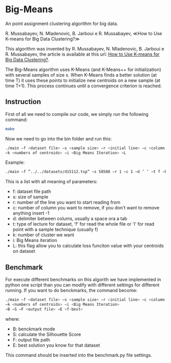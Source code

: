 # Big-Means

An point assignment clustering algorithm for big data.

R. Mussabayev, N. Mladenovic, B. Jarboui e R. Mussabayev, ≪How to Use K-means for Big Data Clustering?≫

This algorithm was invented by R. Mussabayev, N. Mladenovic, B. Jarboui e R. Mussabayev, the article is available at this url: [How to Use K-means for Big Data Clustering?](https://www.sciencedirect.com/science/article/pii/S0031320322007488).

The Big-Means algorithm uses K-Means (and K-Means++ for initialization) with several samples of size s. When K-Means finds a better solution (at time T) it uses these points to initialize new centroids on a new sample (at time T+1). This process continues until a convergence criterion is reached.

## Instruction 

First of all we need to compile our code, we simply run the following command:

```bash
make 
```

Now we need to go into the bin folder and run this:

```bash
./main −f <dataset file> −s <sample size> −r <initial line> −c <column to remove> −d <delimiter> −t <type of reading>
−k <numbers of centroids> −i <Big Means Iteration> −L
```

Example: 
```bash
./main −f ”../../datasets/d15112.tsp” −s 58508 −r 1 −c 1 −d ’ ’ −t f −k 2 −i 10 −L
```

This is a list with all meaning of parameters:
  - f: dataset file path
  - s: size of sample
  - r: number of the line you want to start reading from
  - c: number of column you want to remove, if you don't want to remove anything insert -1
  - d: delimiter between colums, usually a space ora a tab
  - t: type of lecture for dataset, 'f' for read the whole file or 'l' for read point with  a sample technique (usually f)
  - k: number of cluster we want
  - i: Big Means iteration
  - L: this flag allow you to calculate loss funciton value with your centroids on dataset
  
## Benchmark
For execute different benchmarks on this algorith we have implemented in python one script than you can modify with different settings for different running. If you want to do benckmarks, the command become: 

```bash
./main −f <dataset file> −s <sample size> −r <initial line> −c <column to remove> −d <delimiter> −t <type of reading>
−k <numbers of centroids> −i <Big Means Iteration>
−B −S −F <output file> −E <f-best>
```

where:
- B: benckmark mode
- S: calculate the Silhouette Score
- F: output file path
- E: best solution you know for that dataset

This command should be inserted into the benchmark.py file settings.
